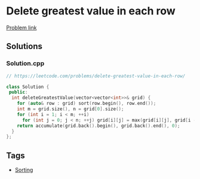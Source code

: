 # Delete greatest value in each row

[Problem link](https://leetcode.com/problems/delete-greatest-value-in-each-row/)

## Solutions


### Solution.cpp
```cpp
// https://leetcode.com/problems/delete-greatest-value-in-each-row/

class Solution {
 public:
  int deleteGreatestValue(vector<vector<int>>& grid) {
    for (auto& row : grid) sort(row.begin(), row.end());
    int m = grid.size(), n = grid[0].size();
    for (int i = 1; i < m; ++i)
      for (int j = 0; j < n; ++j) grid[i][j] = max(grid[i][j], grid[i - 1][j]);
    return accumulate(grid.back().begin(), grid.back().end(), 0);
  }
};
```
## Tags

* [Sorting](/Collections/sorting.md#sorting)
